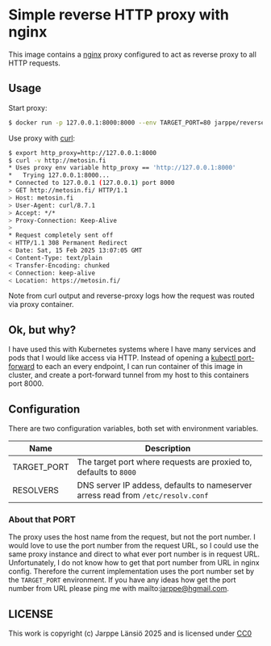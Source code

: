 # Simple reverse HTTP proxy with nginx

This image contains a [nginx](https://nginx.org/) proxy configured to act as reverse proxy to all HTTP requests.

## Usage

Start proxy:

```bash
$ docker run -p 127.0.0.1:8000:8000 --env TARGET_PORT=80 jarppe/reverse-proxy:latest
```

Use proxy with [curl](https://curl.se/):

```bash
$ export http_proxy=http://127.0.0.1:8000
$ curl -v http://metosin.fi
* Uses proxy env variable http_proxy == 'http://127.0.0.1:8000'
*   Trying 127.0.0.1:8000...
* Connected to 127.0.0.1 (127.0.0.1) port 8000
> GET http://metosin.fi/ HTTP/1.1
> Host: metosin.fi
> User-Agent: curl/8.7.1
> Accept: */*
> Proxy-Connection: Keep-Alive
> 
* Request completely sent off
< HTTP/1.1 308 Permanent Redirect
< Date: Sat, 15 Feb 2025 13:07:05 GMT
< Content-Type: text/plain
< Transfer-Encoding: chunked
< Connection: keep-alive
< Location: https://metosin.fi/
```

Note from curl output and reverse-proxy logs how the request was routed via proxy container.

## Ok, but why?

I have used this with Kubernetes systems where I have many services and pods that I would like access via HTTP. Instead of opening a [kubectl port-forward](https://kubernetes.io/docs/reference/kubectl/generated/kubectl_port-forward/) to each an every endpoint, I can run container of this image in cluster, and create a port-forward tunnel from my host to this containers port 8000.

## Configuration

There are two configuration variables, both set with environment variables.

| Name        | Description                                                                      |
| ----------- | -------------------------------------------------------------------------------- |
| TARGET_PORT | The target port where requests are proxied to, defaults to `8000`                |
| RESOLVERS   | DNS server IP addess, defaults to nameserver arress read from `/etc/resolv.conf` |

### About that PORT

The proxy uses the host name from the request, but not the port number. I would love to use the port number from the request URL, so I could use the same proxy instance and direct to what ever port number is in request URL. Unfortunately, I do not know how to get that port number from URL in nginx config. Therefore the current implementation uses the port number set by the `TARGET_PORT` environment. If you have any ideas how get the port number from URL please ping me with mailto:jarppe@hgmail.com.

## LICENSE

This work is copyright (c) Jarppe Länsiö 2025 and is licensed under [CC0](http://creativecommons.org/publicdomain/zero/1.0/.)
